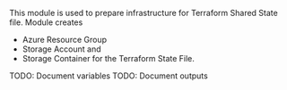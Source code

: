 This module is used to prepare infrastructure for Terraform Shared State file.
Module creates
- Azure Resource Group
- Storage Account and 
- Storage Container for the Terraform State File.

TODO: Document variables
TODO: Document outputs
